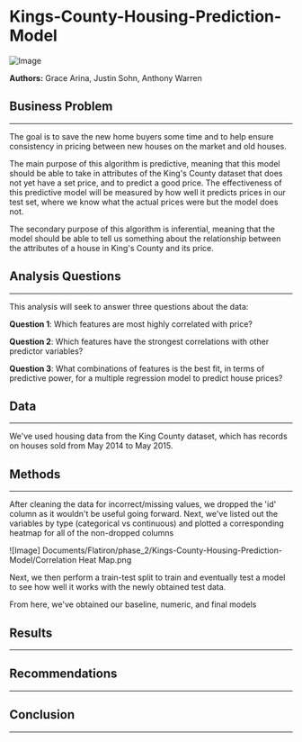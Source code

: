# Kings-County-Housing-Prediction-Model

![Image](https://media.gettyimages.com/photos/sunset-seattle-picture-id615989790?k=20&m=615989790&s=612x612&w=0&h=Ai9z_Bp8yePIiFy6F5PO0KywqrYLfWW53VYSzL-2pW8=)

**Authors:** Grace Arina, Justin Sohn, Anthony Warren

## Business Problem
---

The goal is to save the new home buyers some time and to help ensure consistency in pricing between new houses on the market and old houses.

The main purpose of this algorithm is predictive, meaning that this model should be able to take in attributes of the King's County dataset that does not yet have a set price, and to predict a good price. The effectiveness of this predictive model will be measured by how well it predicts prices in our test set, where we know what the actual prices were but the model does not.

The secondary purpose of this algorithm is inferential, meaning that the model should be able to tell us something about the relationship between the attributes of a house in King's County and its price.

## Analysis Questions
---

This analysis will seek to answer three questions about the data:

**Question 1**: Which features are most highly correlated with price?

**Question 2**: Which features have the strongest correlations with other predictor variables?

**Question 3**: What combinations of features is the best fit, in terms of predictive power, for a multiple regression model to predict house prices?

## Data
---

We've used housing data from the King County dataset, which has records on houses sold from May 2014 to May 2015. 

## Methods
---

After cleaning the data for incorrect/missing values, we dropped the 'id' column as it wouldn't be useful going forward. Next, we've listed out the variables by type (categorical vs continuous) and plotted a corresponding heatmap for all of the non-dropped columns

![Image] Documents/Flatiron/phase_2/Kings-County-Housing-Prediction-Model/Correlation Heat Map.png

Next, we then perform a train-test split to train and eventually test a model to see how well it works with the newly obtained test data.

From here, we've obtained our baseline, numeric, and final models

## Results
---

## Recommendations
---

## Conclusion
---
